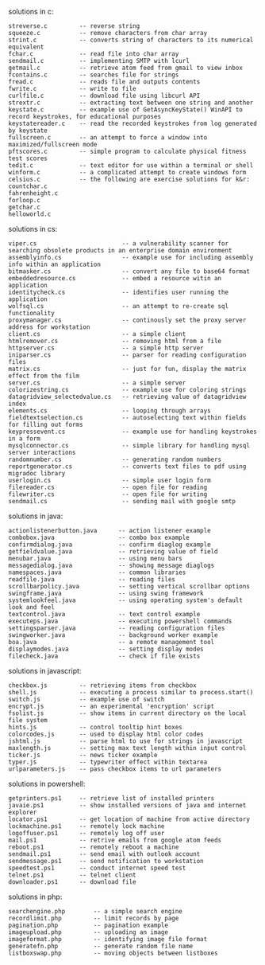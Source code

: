solutions in c:

    streverse.c         -- reverse string
    squeeze.c           -- remove characters from char array
    strint.c            -- converts string of characters to its numerical equivalent
    fchar.c             -- read file into char array
    sendmail.c          -- implementing SMTP with lcurl
    getmail.c           -- retrieve atom feed from gmail to view inbox
    fcontains.c         -- searches file for strings
    fread.c             -- reads file and outputs contents
    fwrite.c            -- write to file
    curlfile.c          -- download file using libcurl API
    strextr.c           -- extracting text between one string and another
    keystate.c          -- example use of GetAsyncKeyState() WinAPI to record keystrokes, for educational purposes
    keystatereader.c    -- read the recorded keystrokes from log generated by keystate
    fullscreen.c        -- an attempt to force a window into maximized/fullscreen mode
    pftscores.c         -- simple program to calculate physical fitness test scores
    tedit.c             -- text editor for use within a terminal or shell
    winform.c           -- a complicated attempt to create windows form
    celsius.c           -- the following are exercise solutions for k&r:
    countchar.c
    fahrenheight.c
    forloop.c
    getchar.c
    helloworld.c

solutions in cs:

    viper.cs                        -- a vulnerability scanner for searching obsolete products in an enterprise domain environment
    assemblyinfo.cs                 -- example use for including assembly info within an application
    bitmasker.cs                    -- convert any file to base64 format
    embeddedresource.cs             -- embed a resource witin an application
    identitycheck.cs                -- identifies user running the application
    wolfsql.cs                      -- an attempt to re-create sql functionality
    proxymanager.cs                 -- continously set the proxy server address for workstation
    client.cs                       -- a simple client
    htmlremover.cs                  -- removing html from a file
    httpserver.cs                   -- a simple http server
    iniparser.cs                    -- parser for reading configuration files
    matrix.cs                       -- just for fun, display the matrix effect from the film
    server.cs                       -- a simple server
    colorizestring.cs               -- example use for coloring strings
    datagridview_selectedvalue.cs   -- retrieving value of datagridview index
    elements.cs                     -- looping through arrays
    fieldtextselection.cs           -- autoselecting text within fields for filling out forms
    keypressevent.cs                -- example use for handling keystrokes in a form
    mysqlconnector.cs               -- simple library for handling mysql server interactions
    randomnumber.cs                 -- generating random numbers
    reportgenerator.cs              -- converts text files to pdf using migradoc library
    userlogin.cs                    -- simple user login form
    filereader.cs                   -- open file for reading
    filewriter.cs                   -- open file for writing
    sendmail.cs                     -- sending mail with google smtp

solutions in java:

    actionlistenerbutton.java      -- action listener example
    combobox.java                  -- combo box example
    confirmdialog.java             -- confirm diaglog example
    getfieldvalue.java             -- retrieving value of field
    menubar.java                   -- using menu bars
    messagedialog.java             -- showing message diaglogs
    namespaces.java                -- common libraries
    readfile.java                  -- reading files
    scrollbarpolicy.java           -- setting vertical scrollbar options
    swingframe.java                -- using swing framework
    systemlookfeel.java            -- using operating system's default look and feel    
    textcontrol.java               -- text control example
    executeps.java                 -- executing powershell commands
    settingsparser.java            -- reading configuration files
    swingworker.java               -- background worker example
    boa.java                       -- a remote management tool      
    displaymodes.java              -- setting display modes
    filecheck.java                 -- check if file exists

solutions in javascript:

    checkbox.js         -- retrieving items from checkbox
    shell.js            -- executing a process similar to process.start()
    switch.js           -- example use of switch
    encrypt.js          -- an experimental 'encryption' script
    fsolist.js          -- show items in current directory on the local file system
    hints.js            -- control tooltip hint boxes
    colorcodes.js       -- used to display html color codes
    jshtml.js           -- parse html to use for strings in javascript
    maxlength.js        -- setting max text length within input control
    ticker.js           -- news ticker example
    typer.js            -- typewriter effect within textarea
    urlparameters.js    -- pass checkbox items to url parameters

solutions in powershell:

    getprinters.ps1     -- retrieve list of installed printers
    javaie.ps1          -- show installed versions of java and internet explorer
    locator.ps1         -- get location of machine from active directory
    lockmachine.ps1     -- remotely lock machine
    logoffuser.ps1      -- remotely log off user
    mail.ps1            -- retrive emails from google atom feeds
    reboot.ps1          -- remotely reboot a machine
    sendmail.ps1        -- send email with outlook account
    sendmessage.ps1     -- send notification to workstation
    speedtest.ps1       -- conduct internet speed test
    telnet.ps1          -- telnet client
    downloader.ps1      -- download file

solutions in php:

    searchengine.php        -- a simple search engine
    recordlimit.php         -- limit records by page
    pagination.php          -- pagination example
    imageupload.php         -- uploading an image
    imageformat.php         -- identifying image file format
    generatefn.php          -- generate random file name
    listboxswap.php         -- moving objects between listboxes
